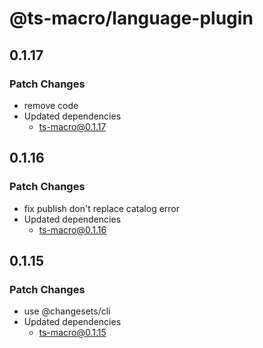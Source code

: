 # @ts-macro/language-plugin

## 0.1.17
### Patch Changes

- remove code
- Updated dependencies
  - ts-macro@0.1.17

## 0.1.16
### Patch Changes

- fix publish don't replace catalog error
- Updated dependencies
  - ts-macro@0.1.16

## 0.1.15
### Patch Changes

- use @changesets/cli
- Updated dependencies
  - ts-macro@0.1.15
